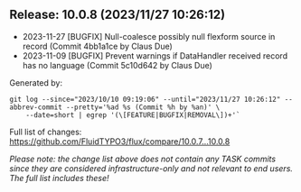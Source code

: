## Release: 10.0.8 (2023/11/27 10:26:12)

* 2023-11-27 [BUGFIX] Null-coalesce possibly null flexform source in record (Commit 4bb1a1ce by Claus Due)
* 2023-11-09 [BUGFIX] Prevent warnings if DataHandler received record has no language (Commit 5c10d642 by Claus Due)

Generated by:

```
git log --since="2023/10/10 09:19:06" --until="2023/11/27 10:26:12" --abbrev-commit --pretty='%ad %s (Commit %h by %an)' \
    --date=short | egrep '(\[FEATURE|BUGFIX|REMOVAL\])+'`
```

Full list of changes: https://github.com/FluidTYPO3/flux/compare/10.0.7...10.0.8

*Please note: the change list above does not contain any TASK commits since they are considered 
infrastructure-only and not relevant to end users. The full list includes these!*

